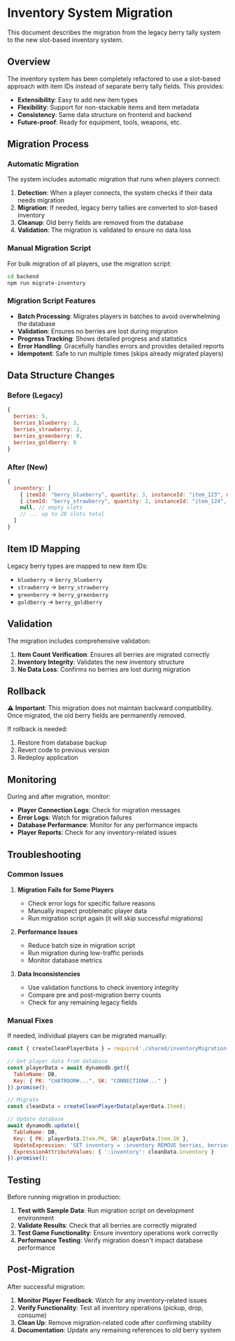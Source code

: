 # Inventory System Migration

This document describes the migration from the legacy berry tally system to the new slot-based inventory system.

## Overview

The inventory system has been completely refactored to use a slot-based approach with item IDs instead of separate berry tally fields. This provides:

- **Extensibility**: Easy to add new item types
- **Flexibility**: Support for non-stackable items and item metadata
- **Consistency**: Same data structure on frontend and backend
- **Future-proof**: Ready for equipment, tools, weapons, etc.

## Migration Process

### Automatic Migration

The system includes automatic migration that runs when players connect:

1. **Detection**: When a player connects, the system checks if their data needs migration
2. **Migration**: If needed, legacy berry tallies are converted to slot-based inventory
3. **Cleanup**: Old berry fields are removed from the database
4. **Validation**: The migration is validated to ensure no data loss

### Manual Migration Script

For bulk migration of all players, use the migration script:

```bash
cd backend
npm run migrate-inventory
```

### Migration Script Features

- **Batch Processing**: Migrates players in batches to avoid overwhelming the database
- **Validation**: Ensures no berries are lost during migration
- **Progress Tracking**: Shows detailed progress and statistics
- **Error Handling**: Gracefully handles errors and provides detailed reports
- **Idempotent**: Safe to run multiple times (skips already migrated players)

## Data Structure Changes

### Before (Legacy)
```javascript
{
  berries: 5,
  berries_blueberry: 3,
  berries_strawberry: 2,
  berries_greenberry: 0,
  berries_goldberry: 0
}
```

### After (New)
```javascript
{
  inventory: [
    { itemId: "berry_blueberry", quantity: 3, instanceId: "item_123", metadata: {} },
    { itemId: "berry_strawberry", quantity: 2, instanceId: "item_124", metadata: {} },
    null, // empty slots
    // ... up to 28 slots total
  ]
}
```

## Item ID Mapping

Legacy berry types are mapped to new item IDs:

- `blueberry` → `berry_blueberry`
- `strawberry` → `berry_strawberry`
- `greenberry` → `berry_greenberry`
- `goldberry` → `berry_goldberry`

## Validation

The migration includes comprehensive validation:

1. **Item Count Verification**: Ensures all berries are migrated correctly
2. **Inventory Integrity**: Validates the new inventory structure
3. **No Data Loss**: Confirms no berries are lost during migration

## Rollback

⚠️ **Important**: This migration does not maintain backward compatibility. Once migrated, the old berry fields are permanently removed.

If rollback is needed:
1. Restore from database backup
2. Revert code to previous version
3. Redeploy application

## Monitoring

During and after migration, monitor:

- **Player Connection Logs**: Check for migration messages
- **Error Logs**: Watch for migration failures
- **Database Performance**: Monitor for any performance impacts
- **Player Reports**: Check for any inventory-related issues

## Troubleshooting

### Common Issues

1. **Migration Fails for Some Players**
   - Check error logs for specific failure reasons
   - Manually inspect problematic player data
   - Run migration script again (it will skip successful migrations)

2. **Performance Issues**
   - Reduce batch size in migration script
   - Run migration during low-traffic periods
   - Monitor database metrics

3. **Data Inconsistencies**
   - Use validation functions to check inventory integrity
   - Compare pre and post-migration berry counts
   - Check for any remaining legacy fields

### Manual Fixes

If needed, individual players can be migrated manually:

```javascript
const { createCleanPlayerData } = require('./shared/inventoryMigration.js');

// Get player data from database
const playerData = await dynamodb.get({
  TableName: DB,
  Key: { PK: "CHATROOM#...", SK: "CONNECTION#..." }
}).promise();

// Migrate
const cleanData = createCleanPlayerData(playerData.Item);

// Update database
await dynamodb.update({
  TableName: DB,
  Key: { PK: playerData.Item.PK, SK: playerData.Item.SK },
  UpdateExpression: 'SET inventory = :inventory REMOVE berries, berries_blueberry, berries_strawberry, berries_greenberry, berries_goldberry',
  ExpressionAttributeValues: { ':inventory': cleanData.inventory }
}).promise();
```

## Testing

Before running migration in production:

1. **Test with Sample Data**: Run migration script on development environment
2. **Validate Results**: Check that all berries are correctly migrated
3. **Test Game Functionality**: Ensure inventory operations work correctly
4. **Performance Testing**: Verify migration doesn't impact database performance

## Post-Migration

After successful migration:

1. **Monitor Player Feedback**: Watch for any inventory-related issues
2. **Verify Functionality**: Test all inventory operations (pickup, drop, consume)
3. **Clean Up**: Remove migration-related code after confirming stability
4. **Documentation**: Update any remaining references to old berry system
